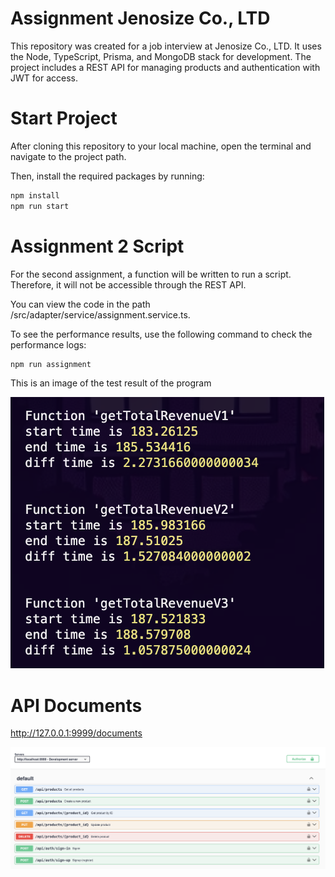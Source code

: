 
# Assignment Jenosize Co., LTD

This repository was created for a job interview at Jenosize Co., LTD. It uses the Node, TypeScript, Prisma, and MongoDB stack for development. The project includes a REST API for managing products and authentication with JWT for access.

# Start Project

After cloning this repository to your local machine, open the terminal and navigate to the project path.

Then, install the required packages by running:

```bash
npm install
npm run start
```

# Assignment 2 Script

For the second assignment, a function will be written to run a script. Therefore, it will not be accessible through the REST API.

You can view the code in the path /src/adapter/service/assignment.service.ts.

To see the performance results, use the following command to check the performance logs:

```bash
npm run assignment
```

This is an image of the test result of the program

![This is an image of the test result of the program](./assets/result-assignment-2.png)

# API Documents

http://127.0.0.1:9999/documents

![This is an image of the swagger pages.](./assets/swagger.png)